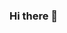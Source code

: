 ### Hi there 👋

<!--
**Pragma-Edragon/Pragma-Edragon** is a ✨ _special_ ✨ repository because its `README.md` (this file) appears on your GitHub profile.

![Alt Text](https://i.ibb.co/PcrbBmD/tenor.gif)
